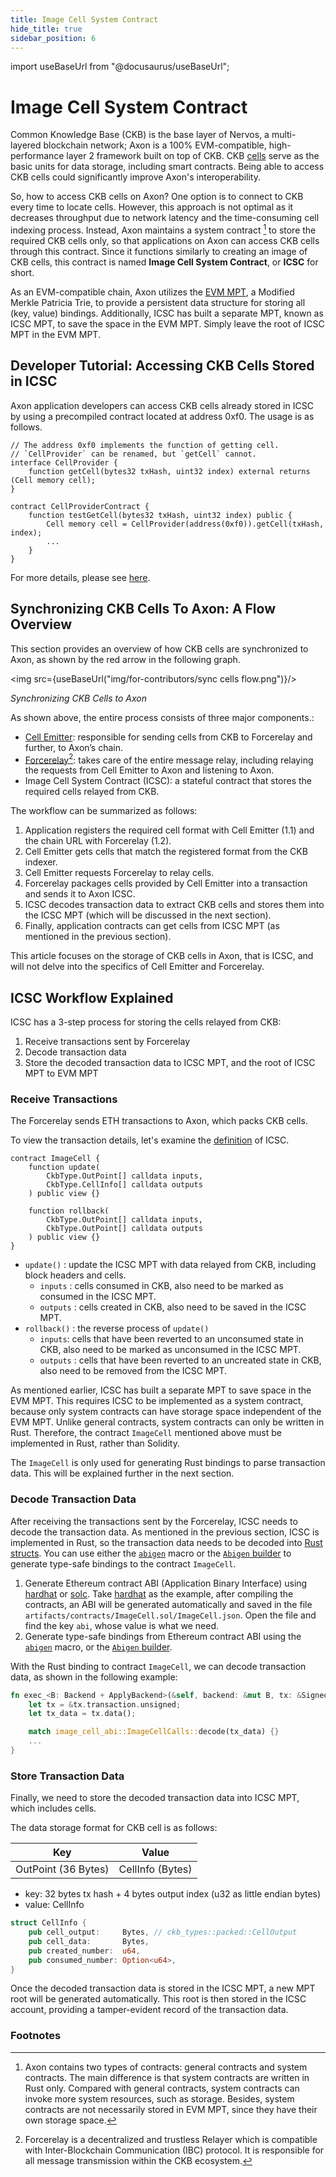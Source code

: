 ```yaml
---
title: Image Cell System Contract
hide_title: true
sidebar_position: 6
---
```


import useBaseUrl from "@docusaurus/useBaseUrl";

# Image Cell System Contract

Common Knowledge Base (CKB) is the base layer of Nervos, a multi-layered blockchain network; Axon is a 100% EVM-compatible, high-performance layer 2 framework built on top of CKB. CKB [cells](https://docs.nervos.org/docs/reference/cell/) serve as the basic units for data storage, including smart contracts. Being able to access CKB cells could significantly improve Axon's interoperability.

So, how to access CKB cells on Axon? One option is to connect to CKB every time to locate cells. However, this approach is not optimal as it decreases throughput due to network latency and the time-consuming cell indexing process. Instead, Axon maintains a system contract [^1] to store the required CKB cells only, so that applications on Axon can access CKB cells through this contract. Since it functions similarly to creating an image of CKB cells, this contract is named **Image Cell System Contract**, or **ICSC** for short.

As an EVM-compatible chain, Axon utilizes the [EVM MPT](https://ethereum.org/en/developers/docs/data-structures-and-encoding/patricia-merkle-trie/), a Modified Merkle Patricia Trie, to provide a persistent data structure for storing all (key, value) bindings. Additionally, ICSC has built a separate MPT, known as ICSC MPT, to save the space in the EVM MPT. Simply leave the root of ICSC MPT in the EVM MPT.

## Developer Tutorial: Accessing CKB Cells Stored in ICSC

Axon application developers can access CKB cells already stored in ICSC by using a precompiled contract located at address 0xf0. The usage is as follows.

```solidity
// The address 0xf0 implements the function of getting cell.
// `CellProvider` can be renamed, but `getCell` cannot.
interface CellProvider {
    function getCell(bytes32 txHash, uint32 index) external returns (Cell memory cell);
}

contract CellProviderContract {
    function testGetCell(bytes32 txHash, uint32 index) public {
        Cell memory cell = CellProvider(address(0xf0)).getCell(txHash, index);
        ...
    }
}
```

For more details, please see [here](https://github.com/felicityin/axon-get-cell/blob/main/contracts/CellProviderContract.sol).

## Synchronizing CKB Cells To Axon: A Flow Overview

This section provides an overview of how CKB cells are synchronized to Axon, as shown by the red arrow in the following graph.

<img src={useBaseUrl("img/for-contributors/sync cells flow.png")}/>

*Synchronizing CKB Cells to Axon*

As shown above, the entire process consists of three major components.:

- [Cell Emitter](https://github.com/axonweb3/emitter): responsible for sending cells from CKB to Forcerelay and further, to Axon’s chain.
- [Forcerelay](https://github.com/synapseweb3/relayer)[^2]: takes care of the entire message relay, including relaying the requests from Cell Emitter to Axon and listening to Axon.
- Image Cell System Contract (ICSC): a stateful contract that stores the required cells relayed from CKB.

The workflow can be summarized as follows:

1. Application registers the required cell format with Cell Emitter (1.1) and the chain URL with Forcerelay (1.2).
2. Cell Emitter gets cells that match the registered format from the CKB indexer.
3. Cell Emitter requests Forcerelay to relay cells.
4. Forcerelay packages cells provided by Cell Emitter into a transaction and sends it to Axon ICSC.
5. ICSC decodes transaction data to extract CKB cells and stores them into the ICSC MPT (which will be discussed in the next section).
6. Finally, application contracts can get cells from ICSC MPT (as mentioned in the previous section).

This article focuses on the storage of CKB cells in Axon, that is ICSC, and will not delve into the specifics of Cell Emitter and Forcerelay.

## ICSC Workflow Explained

 ICSC has a 3-step process for storing the cells relayed from CKB:

1. Receive transactions sent by Forcerelay
2. Decode transaction data
3. Store the decoded transaction data to ICSC MPT, and the root of ICSC MPT to EVM MPT

### Receive Transactions

The Forcerelay sends ETH transactions to Axon, which packs CKB cells.

To view the transaction details, let's examine the [definition](https://github.com/axonweb3/axon/blob/main/core/executor/src/system_contract/image_cell/contract/contracts/ImageCell.sol) of ICSC.

```solidity
contract ImageCell {
    function update(
        CkbType.OutPoint[] calldata inputs,
        CkbType.CellInfo[] calldata outputs
    ) public view {}

    function rollback(
        CkbType.OutPoint[] calldata inputs,
        CkbType.OutPoint[] calldata outputs
    ) public view {}
}
```

- `update()` : update the ICSC MPT with data relayed from CKB, including block headers and cells.
    - `inputs` : cells consumed in CKB, also need to be marked as consumed in the ICSC MPT.
    - `outputs` : cells created in CKB, also need to be saved in the ICSC MPT.
- `rollback()` : the reverse process of `update()`
    - `inputs`: cells that have been reverted to an unconsumed state in CKB, also need to be marked as unconsumed in the ICSC MPT.
    - `outputs` : cells that have been reverted to an uncreated state in CKB, also need to be removed from the ICSC MPT.

As mentioned earlier, ICSC has built a separate MPT to save space in the EVM MPT. This requires ICSC to be implemented as a system contract, because only system contracts can have storage space independent of the EVM MPT. Unlike general contracts, system contracts can only be written in Rust. Therefore, the contract `ImageCell` mentioned above must be implemented in Rust, rather than Solidity.  

The `ImageCell` is only used for generating Rust bindings to parse transaction data. This will be explained further in the next section.

### Decode Transaction Data
After receiving the transactions sent by the Forcerelay, ICSC needs to decode the transaction data. As mentioned in the previous section, ICSC is implemented in Rust, so the transaction data needs to be decoded into [Rust structs](https://doc.rust-lang.org/std/keyword.struct.html). You can use either the [`abigen`](https://docs.rs/ethers-contract/0.2.2/ethers_contract/macro.abigen.html) macro or the [`Abigen` builder](https://docs.rs/ethers-contract/0.2.2/ethers_contract/struct.Abigen.html) to generate type-safe bindings to the contract `ImageCell`. 

1. Generate Ethereum contract ABI (Application Binary Interface) using [hardhat](https://hardhat.org/hardhat-runner/docs/guides/compile-contracts) or [solc](https://docs.soliditylang.org/en/latest/installing-solidity.html). 
Take [hardhat](https://hardhat.org/hardhat-runner/docs/guides/compile-contracts) as the example, after compiling the contracts, an ABI will be generated automatically and saved in the file `artifacts/contracts/ImageCell.sol/ImageCell.json`. Open the file and find the key `abi`, whose value is what we need.
2. Generate type-safe bindings from Ethereum contract ABI using the [`abigen`](https://docs.rs/ethers-contract/0.2.2/ethers_contract/macro.abigen.html) macro, or the [`Abigen` builder](https://docs.rs/ethers-contract/0.2.2/ethers_contract/struct.Abigen.html).

With the Rust binding to contract `ImageCell`, we can decode transaction data, as shown in the following example:

```rust
fn exec_<B: Backend + ApplyBackend>(&self, backend: &mut B, tx: &SignedTransaction) -> TxResp {
    let tx = &tx.transaction.unsigned;
    let tx_data = tx.data();

    match image_cell_abi::ImageCellCalls::decode(tx_data) {}
    ...
}
 ```
 ### Store Transaction Data

Finally, we need to store the decoded transaction data into ICSC MPT, which includes cells.

The data storage format for CKB cell is as follows:

| Key | Value |
| --- | --- |
| OutPoint (36 Bytes) | CellInfo (Bytes) |
- key: 32 bytes tx hash + 4 bytes output index (u32 as little endian bytes)
- value: CellInfo

```rust
struct CellInfo {
    pub cell_output:     Bytes, // ckb_types::packed::CellOutput
    pub cell_data:       Bytes,
    pub created_number:  u64,
    pub consumed_number: Option<u64>,
}
```

Once the decoded transaction data is stored in the ICSC MPT, a new MPT root will be generated automatically. This root is then stored in the ICSC account, providing a tamper-evident record of the transaction data.

### Footnotes

[^1]: Axon contains two types of contracts: general contracts and system contracts. The main difference is that system contracts are written in Rust only. Compared with general contracts, system contracts can invoke more system resources, such as storage. Besides, system contracts are not necessarily stored in EVM MPT, since they have their own storage space.
[^2]: Forcerelay is a decentralized and trustless Relayer which is compatible with Inter-Blockchain Communication (IBC) protocol. It is responsible for all message transmission within the CKB ecosystem.
